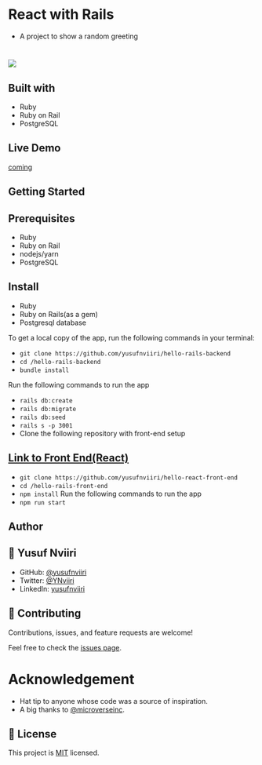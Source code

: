 # React with Rails
- A project to show a random greeting 
# ![](https://img.shields.io/badge/Microverse-blueviolet) 


## Built with

- Ruby
- Ruby on Rail
- PostgreSQL

## Live Demo
[coming](##)

## Getting Started
## Prerequisites

- Ruby
- Ruby on Rail
- nodejs/yarn
- PostgreSQL

## Install

- Ruby
- Ruby on Rails(as a gem)
- Postgresql database


To get a local copy of the app, run the following commands in your terminal:

- `git clone https://github.com/yusufnviiri/hello-rails-backend`
- `cd /hello-rails-backend`
- `bundle install`


Run the following commands to run the app

- `rails db:create`
- `rails db:migrate`
- `rails db:seed`
- `rails s -p 3001`
-  Clone the following repository with front-end setup
## [ Link to Front End(React)](https://github.com/yusufnviiri/hello-react-front-end)
- `git clone https://github.com/yusufnviiri/hello-react-front-end`
- `cd /hello-rails-front-end`
- `npm install`
Run the following commands to run the app
- `npm run start`
## Author
## 👤 Yusuf Nviiri
- GitHub: [@yusufnviiri](https://github.com/yusufnviiri)
- Twitter: [@YNviiri](https://twitter.com/YNviiri)
- LinkedIn: [yusufnviiri]( https://www.linkedin.com/in/yusuf-nviiri-8b4146206/)
## 🤝 Contributing

Contributions, issues, and feature requests are welcome!

Feel free to check the [issues page](https://github.com/aimalamiri/Ruby-Catalog/issues).

# Acknowledgement

- Hat tip to anyone whose code was a source of inspiration.
- A big thanks to [@microverseinc](https://github.com/microverseinc).
## 📝 License
This project is [MIT](./MIT.md) licensed.
